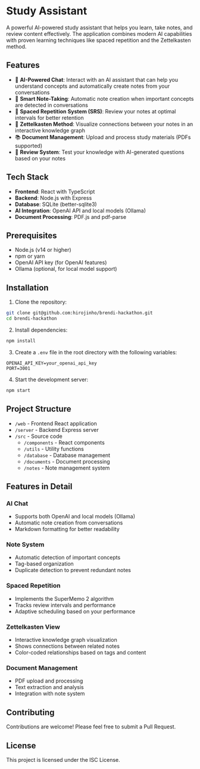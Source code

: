 # Study Assistant

A powerful AI-powered study assistant that helps you learn, take notes, and review content effectively. The application combines modern AI capabilities with proven learning techniques like spaced repetition and the Zettelkasten method.

## Features

- 🤖 **AI-Powered Chat**: Interact with an AI assistant that can help you understand concepts and automatically create notes from your conversations
- 📝 **Smart Note-Taking**: Automatic note creation when important concepts are detected in conversations
- 🧠 **Spaced Repetition System (SRS)**: Review your notes at optimal intervals for better retention
- 🔄 **Zettelkasten Method**: Visualize connections between your notes in an interactive knowledge graph
- 📚 **Document Management**: Upload and process study materials (PDFs supported)
- 🎯 **Review System**: Test your knowledge with AI-generated questions based on your notes

## Tech Stack

- **Frontend**: React with TypeScript
- **Backend**: Node.js with Express
- **Database**: SQLite (better-sqlite3)
- **AI Integration**: OpenAI API and local models (Ollama)
- **Document Processing**: PDF.js and pdf-parse

## Prerequisites

- Node.js (v14 or higher)
- npm or yarn
- OpenAI API key (for OpenAI features)
- Ollama (optional, for local model support)

## Installation

1. Clone the repository:
```bash
git clone git@github.com:hirojinho/brendi-hackathon.git
cd brendi-hackathon
```

2. Install dependencies:
```bash
npm install
```

3. Create a `.env` file in the root directory with the following variables:
```
OPENAI_API_KEY=your_openai_api_key
PORT=3001
```

4. Start the development server:
```bash
npm start
```

## Project Structure

- `/web` - Frontend React application
- `/server` - Backend Express server
- `/src` - Source code
  - `/components` - React components
  - `/utils` - Utility functions
  - `/database` - Database management
  - `/documents` - Document processing
  - `/notes` - Note management system

## Features in Detail

### AI Chat
- Supports both OpenAI and local models (Ollama)
- Automatic note creation from conversations
- Markdown formatting for better readability

### Note System
- Automatic detection of important concepts
- Tag-based organization
- Duplicate detection to prevent redundant notes

### Spaced Repetition
- Implements the SuperMemo 2 algorithm
- Tracks review intervals and performance
- Adaptive scheduling based on your performance

### Zettelkasten View
- Interactive knowledge graph visualization
- Shows connections between related notes
- Color-coded relationships based on tags and content

### Document Management
- PDF upload and processing
- Text extraction and analysis
- Integration with note system

## Contributing

Contributions are welcome! Please feel free to submit a Pull Request.

## License

This project is licensed under the ISC License. 